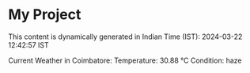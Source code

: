 # My Project

This content is dynamically generated in Indian Time (IST): 2024-03-22 12:42:57 IST


Current Weather in Coimbatore:
Temperature: 30.88 °C
Condition: haze
